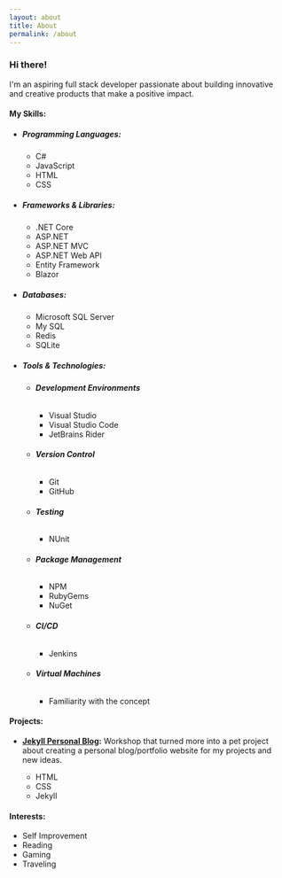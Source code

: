 ```yaml
---
layout: about
title: About
permalink: /about
---
```


### **Hi there!**

I'm an aspiring full stack developer passionate about building innovative and creative products that make a positive impact.

#### **My Skills:**

-   ##### **Programming Languages:**
    -   C#
    -   JavaScript
    -   HTML
    -   CSS
-   ##### **Frameworks & Libraries:**
    -   .NET Core
    -   ASP.NET
    -   ASP.NET MVC
    -   ASP.NET Web API
    -   Entity Framework
    -   Blazor
-   ##### **Databases:**
    -   Microsoft SQL Server
    -   My SQL
    -   Redis
    -   SQLite
-   ##### **Tools & Technologies:**
    -   ###### **Development Environments**
        -   Visual Studio
        -   Visual Studio Code
        -   JetBrains Rider
    -   ###### **Version Control**
        -   Git
        -   GitHub
    -   ###### **Testing**
        -   NUnit
    -   ###### **Package Management**
        -   NPM
        -   RubyGems
        -   NuGet
    -   ###### **CI/CD**
        -   Jenkins
    -   ###### **Virtual Machines**
        -   Familiarity with the concept

#### **Projects:**

-   **[Jekyll Personal Blog](https://html-css-may-2024-e6b.pages.dev/):** Workshop that turned more into a pet project about creating a personal blog/portfolio website for my projects and new ideas.

    -   HTML
    -   CSS
    -   Jekyll

#### **Interests:**

-   Self Improvement
-   Reading
-   Gaming
-   Traveling
